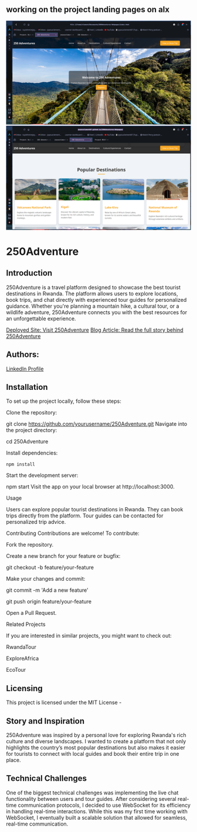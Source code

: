 working on the project landing pages on alx
--------------------------------------------
![Cover Image](./img/Shot-2024-09-12-135659.png)
![Cover Image](./img/Shot-2024-09-12-140423.png)

# **250Adventure**


## **Introduction**

250Adventure is a travel platform designed to showcase the best tourist destinations in Rwanda. The platform allows users to explore locations, book trips, and chat directly with experienced tour guides for personalized guidance. Whether you're planning a mountain hike, a cultural tour, or a wildlife adventure, 250Adventure connects you with the best resources for an unforgettable experience.

[Deployed Site: Visit 250Adventure](https://joyeuxclement87.github.io/250Adventures-Webpages/)
[Blog Article: Read the full story behind 250Adventure](https://www.linkedin.com/pulse/discover-rwanda-250adventure-tuyishimire-joyeux-clement-fxvif)

## **Authors:**

[LinkedIn Profile](https://www.linkedin.com/in/tuyishimire-joyeux-clement-32418528a/)

## **Installation**
To set up the project locally, follow these steps:

Clone the repository:


git clone https://github.com/yourusername/250Adventure.git
Navigate into the project directory:

cd 250Adventure

Install dependencies:
```
npm install
```


Start the development server:

npm start
Visit the app on your local browser at http://localhost:3000.

Usage

Users can explore popular tourist destinations in Rwanda.
They can book trips directly from the platform.
Tour guides can be contacted for personalized trip advice.

Contributing
Contributions are welcome! To contribute:

Fork the repository.

Create a new branch for your feature or bugfix:

git checkout -b feature/your-feature

Make your changes and commit:

git commit -m 'Add a new feature'

git push origin feature/your-feature

Open a Pull Request.

Related Projects

If you are interested in similar projects, you might want to check out:

RwandaTour

ExploreAfrica

EcoTour

## **Licensing**

This project is licensed under the MIT License -
## **Story and Inspiration**

250Adventure was inspired by a personal love for exploring Rwanda's rich culture and diverse landscapes. I wanted to create a platform that not only highlights the country’s most popular destinations but also makes it easier for tourists to connect with local guides and book their entire trip in one place.

## **Technical Challenges**
One of the biggest technical challenges was implementing the live chat functionality between users and tour guides. After considering several real-time communication protocols, I decided to use WebSocket for its efficiency in handling real-time interactions. While this was my first time working with WebSocket, I eventually built a scalable solution that allowed for seamless, real-time communication.
